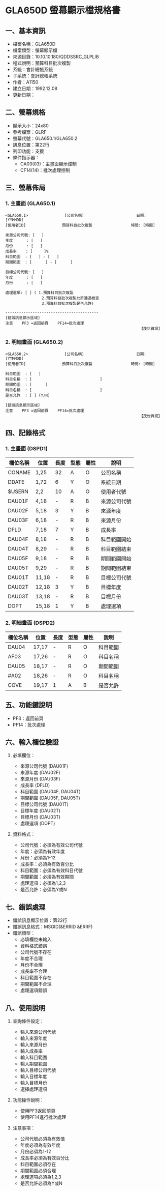 # GLA650D 螢幕顯示檔規格書

## 一、基本資訊
- 檔案名稱：GLA650D
- 檔案類型：螢幕顯示檔
- 來源目錄：10.10.10.180/QDDSSRC_GLPLIB
- 程式說明：預算科目批次複製
- 系統：會計總帳系統
- 子系統：會計總帳系統
- 作者：A1150
- 建立日期：1992.12.08
- 更新日期：

## 二、螢幕規格
- 顯示大小：24x80
- 參考檔案：GLRF
- 螢幕代號：GLA650.1/GLA650.2
- 訊息位置：第22行
- 列印功能：支援
- 條件指示器：
  - CA03(03)：主畫面顯示控制
  - CF14(14)：批次處理控制

## 三、螢幕佈局

### 1. 主畫面 (GLA650.1)
```
<GLA650.1>                [公司名稱]                       日期: [YYMMDD]
[使用者ID]                預算科目批次複製                 時間: [時間]

來源公司代號: [   ]
年度      : [   ]
月份      : [   ]
成長率    : [     ]%
科目範圍  : [   ] - [   ]
期間範圍  : [      ] - [      ]

目標公司代號: [   ]
年度      : [   ]
月份      : [   ]

處理選項: [ ] ( 1.預算科目批次複製
                2.預算科目批次複製允許通過檢查
                3.預算科目批次複製是否允許)

-----------------------------------------
[錯誤訊息顯示區域]
注意    PF3 =返回前頁    PF14=批次處理
                                                           【茂世資訊】
```

### 2. 明細畫面 (GLA650.2)
```
<GLA650.2>                [公司名稱]                       日期: [YYMMDD]
[使用者ID]                預算科目批次複製                 時間: [時間]

科目範圍  : [   ]
科目名稱  : [                              ]
期間範圍  : [      ]
科目名稱  : [                              ]
是否允許  : [ ] (Y/N)

[錯誤訊息顯示區域]
注意    PF3 =返回前頁    PF14=批次處理
                                                           【茂世資訊】
```

## 四、記錄格式

### 1. 主畫面 (DSPD1)
| 欄位名稱 | 位置 | 長度 | 型態 | 屬性 | 說明 |
|---------|------|------|------|------|------|
| CONAME | 1,25 | 32 | A | O | 公司名稱 |
| DDATE | 1,72 | 6 | Y | O | 系統日期 |
| $USERN | 2,2 | 10 | A | O | 使用者代號 |
| DAU01F | 4,18 | - | R | B | 來源公司代號 |
| DAU02F | 5,18 | 3 | Y | B | 來源年度 |
| DAU03F | 6,18 | - | R | B | 來源月份 |
| DFLD | 7,18 | 7 | Y | B | 成長率 |
| DAU04F | 8,18 | - | R | B | 科目範圍開始 |
| DAU04T | 8,29 | - | R | B | 科目範圍結束 |
| DAU05F | 9,18 | - | R | B | 期間範圍開始 |
| DAU05T | 9,29 | - | R | B | 期間範圍結束 |
| DAU01T | 11,18 | - | R | B | 目標公司代號 |
| DAU02T | 12,18 | 3 | Y | B | 目標年度 |
| DAU03T | 13,18 | - | R | B | 目標月份 |
| DOPT | 15,18 | 1 | Y | B | 處理選項 |

### 2. 明細畫面 (DSPD2)
| 欄位名稱 | 位置 | 長度 | 型態 | 屬性 | 說明 |
|---------|------|------|------|------|------|
| DAU04 | 17,17 | - | R | O | 科目範圍 |
| AF03 | 17,26 | - | R | O | 科目名稱 |
| DAU05 | 18,17 | - | R | O | 期間範圍 |
| #A02 | 18,26 | - | R | O | 科目名稱 |
| COVE | 19,17 | 1 | A | B | 是否允許 |

## 五、功能鍵說明
- PF3：返回前頁
- PF14：批次處理

## 六、輸入欄位驗證
1. 必填欄位：
   - 來源公司代號 (DAU01F)
   - 來源年度 (DAU02F)
   - 來源月份 (DAU03F)
   - 成長率 (DFLD)
   - 科目範圍 (DAU04F, DAU04T)
   - 期間範圍 (DAU05F, DAU05T)
   - 目標公司代號 (DAU01T)
   - 目標年度 (DAU02T)
   - 目標月份 (DAU03T)
   - 處理選項 (DOPT)

2. 資料格式：
   - 公司代號：必須為有效公司代號
   - 年度：必須為有效年度
   - 月份：必須為1-12
   - 成長率：必須為有效百分比
   - 科目範圍：必須為有效科目代號
   - 期間範圍：必須為有效期間
   - 處理選項：必須為1,2,3
   - 是否允許：必須為Y或N

## 七、錯誤處理
- 錯誤訊息顯示位置：第22行
- 錯誤訊息格式：MSGID(&ERRID &ERRF)
- 錯誤類型：
  - 必填欄位未輸入
  - 資料格式錯誤
  - 公司代號不存在
  - 年度不合理
  - 月份不合理
  - 成長率不合理
  - 科目範圍不存在
  - 期間範圍不合理
  - 處理選項錯誤

## 八、使用說明
1. 查詢條件設定：
   - 輸入來源公司代號
   - 輸入來源年度
   - 輸入來源月份
   - 輸入成長率
   - 輸入科目範圍
   - 輸入期間範圍
   - 輸入目標公司代號
   - 輸入目標年度
   - 輸入目標月份
   - 選擇處理選項

2. 功能操作說明：
   - 使用PF3返回前頁
   - 使用PF14進行批次處理

3. 注意事項：
   - 公司代號必須為有效值
   - 年度必須為有效年度
   - 月份必須為1-12
   - 成長率必須為有效百分比
   - 科目範圍必須存在
   - 期間範圍必須合理
   - 處理選項必須為1,2,3
   - 是否允許必須為Y或N 